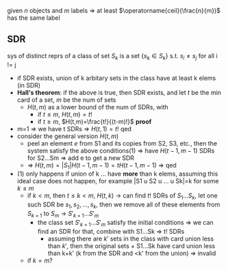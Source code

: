 given $n$ objects and $m$ labels => at least $\operatorname{ceil}(\frac{n}{m})$ has the same label

## SDR
sys of distinct reprs of a class of set $S_{k}$ is a set $\{ s_{k}\in S_{k} \}$ s.t. $s_{i} \neq s_{j}$ for all i != j

- if SDR exists, union of k arbitary sets in the class have at least k elems (in SDR)
- **Hall's theorem**: if the above is true, then SDR exists, and let $t$ be the min card of a set, $m$ be the num of sets
	- $H(t,m)$ as a lower bound of the num of SDRs, with
		- if $t\leq m$, $H(t,m)= t!$
		- if $t\geq m$, $H(t,m)=\frac{t!}{(t-m)!}$
**proof**
- m=1 => we have t SDRs => $H(t,1) = t!$ qed
- consider the general version $H(t,m)$
	- peel an element $e$ from S1 and its copies from S2, S3, etc., then the system satisfy the above conditions(1) => have $H(t-1,m-1)$ SDRs for S2...Sm => add e to get a new SDR
	- => $H(t,m)=|S_{1}|H(t-1,m-1)=tH(t-1,m-1)$ => qed
- (1) only happens if union of k ... have **more** than k elems, assuming this ideal case does not happen, for example |S1 u S2 u ... u Sk|=k for some $k\leq m$
	- if $k < m$, then $t\leq k<m$, $H(t, k)$ -> can find $t!$ SDRs of $S_{1}\dots S_{k}$, let one such SDR be $s_{1},s_{2},\dots,s_{k}$, then we remove all of these elements from $S_{k+1}$ to $S_{m}$ -> $S'_{k+1}\dots S'_{m}$
		- the class set $S'_{k+1}\dots S'_{m}$ satisfy the initial conditions => we can find an SDR for that, combine with S1...Sk => t! SDRs
			- assuming there are $k'$ sets in the class with card union less than $k'$, then the original sets + S1...Sk have card union less than k+k' (k from the SDR and <k' from the union) => invalid
	- if $k=m$?


